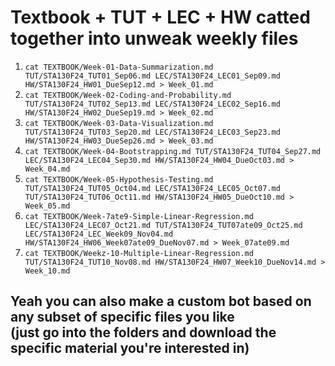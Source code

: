 # Textbook + TUT + LEC + HW catted together into unweak weekly files

1. `cat TEXTBOOK/Week-01-Data-Summarization.md TUT/STA130F24_TUT01_Sep06.md LEC/STA130F24_LEC01_Sep09.md HW/STA130F24_HW01_DueSep12.md > Week_01.md`
2. `cat TEXTBOOK/Week-02-Coding-and-Probability.md TUT/STA130F24_TUT02_Sep13.md LEC/STA130F24_LEC02_Sep16.md HW/STA130F24_HW02_DueSep19.md > Week_02.md`
3. `cat TEXTBOOK/Week-03-Data-Visualization.md TUT/STA130F24_TUT03_Sep20.md LEC/STA130F24_LEC03_Sep23.md HW/STA130F24_HW03_DueSep26.md > Week_03.md`
4. `cat TEXTBOOK/Week-04-Bootstrapping.md TUT/STA130F24_TUT04_Sep27.md LEC/STA130F24_LEC04_Sep30.md HW/STA130F24_HW04_DueOct03.md > Week_04.md`
5. `cat TEXTBOOK/Week-05-Hypothesis-Testing.md TUT/STA130F24_TUT05_Oct04.md LEC/STA130F24_LEC05_Oct07.md TUT/STA130F24_TUT06_Oct11.md HW/STA130F24_HW05_DueOct10.md > Week_05.md`
6. `cat TEXTBOOK/Week-7ate9-Simple-Linear-Regression.md LEC/STA130F24_LEC07_Oct21.md TUT/STA130F24_TUT07ate09_Oct25.md LEC/STA130F24_LEC_Week09_Nov04.md HW/STA130F24_HW06_Week07ate09_DueNov07.md > Week_07ate09.md`
7. `cat TEXTBOOK/Weekz-10-Multiple-Linear-Regression.md TUT/STA130F24_TUT10_Nov08.md HW/STA130F24_HW07_Week10_DueNov14.md > Week_10.md`

## Yeah you can also make a custom bot based on any subset of specific files you like<br>(just go into the folders and download the specific material you're interested in)

